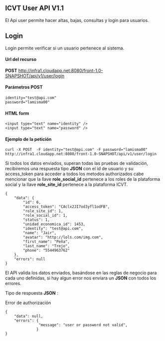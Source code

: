 ## ICVT User API  V1.1

El Api user permite hacer altas, bajas, consultas y login para usuarios.

## Login
Login permite verificar si un usuario pertenece al sistema.

#### Url del recurso
**POST** http://infra1.cloudapp.net:8080/front-1.0-SNAPSHOT/api/v1/user/login


 
#### Parámetros POST

```
identity="test@api.com"
password="lamisma00"
```

#### HTML form

```
<input type="text" name="identity" />
<input type="text" name="password" />

```

#### Ejemplo de la petición

```
curl -X POST  -F identity="test@api.com" -F password="lamisma00" http://infra1.cloudapp.net:8080/front-1.0-SNAPSHOT/api/v1/user/login
```


Si todos los datos enviados, superan todas las pruebas de validación, recibiremos una respuesta tipo **JSON** con el id de usuario y su access_token para acceder a todos los metodos authorizados cabe mencionar que la llave **role_social_id** pertenece a los roles de la plataforma social y la llave **role_site_id** pertenece a la plataforma ICVT.

```
{
    "data": {
        "id": 6,
        "access_token": "CAclx2JI7od3yfl1odFB",
        "role_site_id": 1,
        "role_social_id": 1,
        "status": 1,
        "unidad_economica_id": 1453,
        "identity": "test@api.com",
        "name": "Jair",
        "avatar": "http://lols.com/img.com",
        "first_name": "Peña",
        "last_name": "Trejo",
        "phone": "5544963762"
    },
    "errors": null
}

```

El API valida los datos enviados, basándose en las reglas de negocio para cada uno definidas, si hay algun error nos enviara un **JSON** con todos los errores.

Tipo de respuesta  **JSON** :

Error de authorización

```
{
    "data": null,
    "errors": {
               "message": "user or password not valid",
    		  }
}
```


